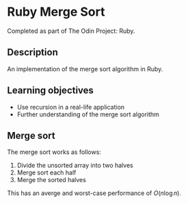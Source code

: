 # Ruby Merge Sort
Completed as part of The Odin Project: Ruby.

## Description
An implementation of the merge sort algorithm in Ruby.

## Learning objectives
- Use recursion in a real-life application
- Further understanding of the merge sort algorithm

## Merge sort
The merge sort works as follows:

1. Divide the unsorted array into two halves
2. Merge sort each half
3. Merge the sorted halves

This has an averge and worst-case performance of $O(n \log{n})$.